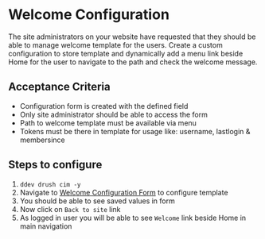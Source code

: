 # Welcome Configuration

The site administrators on your website have requested that they should be able to manage welcome template for the users. Create a custom configuration to store template and dynamically add a menu link beside Home for the user to navigate to the path and check the welcome message.

## Acceptance Criteria

- Configuration form is created with the defined field
- Only site administrator should be able to access the form
- Path to welcome template must be available via menu
- Tokens must be there in template for usage like: username, lastlogin & membersince

## Steps to configure

1. `ddev drush cim -y`
2. Navigate to [Welcome Configuration Form](/admin/config/system/welcome-config/form) to configure template
3. You should be able to see saved values in form
4. Now click on `Back to site` link
5. As logged in user you will be able to see `Welcome` link beside Home in main navigation

